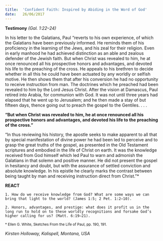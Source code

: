 ```yaml
---
title:  'Confident Faith: Inspired by Abiding in the Word of God'
date:   26/06/2017
---
```


**Testimony** _(Gal. 1:22–24)_


In his letter to the Galatians, Paul “reverts to his own experience, of which the Galatians have been previously informed. He reminds them of his proficiency in the learning of the Jews, and his zeal for their religion. Even in early manhood he had achieved distinction as an able and zealous defender of the Jewish faith. But when Christ was revealed to him, he at once renounced all his prospective honors and advantages, and devoted his life to the preaching of the cross. He appeals to his brethren to decide whether in all this he could have been actuated by any worldly or selfish motive. He then shows them that after his conversion he had no opportunity to receive instruction from man. The doctrines which he preached had been revealed to him by the Lord Jesus Christ. After the vision at Damascus, Paul retired into Arabia, for communion with God. It was not until three years had elapsed that he went up to Jerusalem; and he then made a stay of but fifteen days, thence going out to preach the gospel to the Gentiles. . . .

**“But when Christ was revealed to him, he at once renounced all his prospective honors and advantages, and devoted his life to the preaching of the cross.”**

“In thus reviewing his history, the apostle seeks to make apparent to all that by special manifestation of divine power he had been led to perceive and to grasp the great truths of the gospel, as presented in the Old Testament scriptures and embodied in the life of Christ on earth. It was the knowledge received from God himself which led Paul to warn and admonish the Galatians in that solemn and positive manner. He did not present the gospel in hesitancy and doubt, but with the assurance of settled conviction and absolute knowledge. In his epistle he clearly marks the contrast between being taught by man and receiving instruction direct from Christ.”*

**REACT**

`1. How do we receive knowledge from God? What are some ways we can bring that light to the world? (James 1:5; 2 Pet. 1:2–10).`

`2. Honors, advantages, and prestige: what does it profit us in the long run to hold on to these worldly recognitions and forsake God’s higher calling for us? (Matt. 6:19–21).`

<sup>* Ellen G. White, Sketches From the Life of Paul, pp. 190, 191.</sup>

_Kirsten Holloway, Kalispell, Montana, USA_